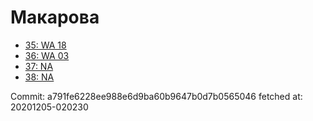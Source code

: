 # Макарова
- [35: WA 18](35.md)
- [36: WA 03](36.md)
- [37: NA](37.md)
- [38: NA](38.md)

Commit: a791fe6228ee988e6d9ba60b9647b0d7b0565046
 fetched at: 20201205-020230
